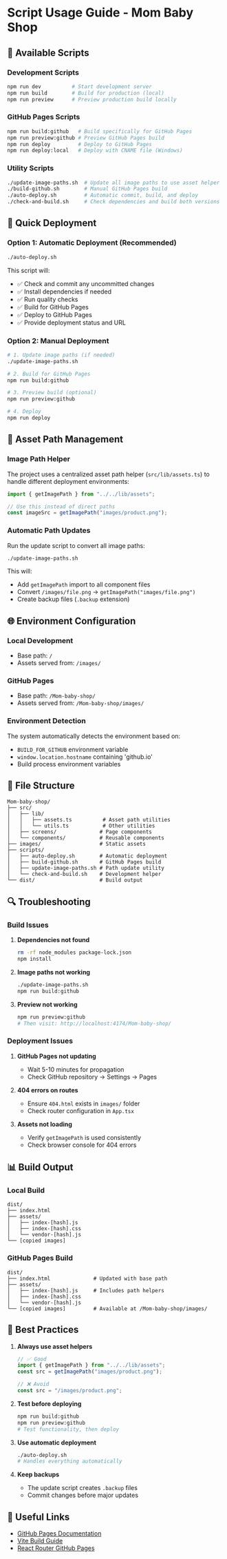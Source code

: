 # Script Usage Guide - Mom Baby Shop

## 📜 Available Scripts

### Development Scripts
```bash
npm run dev          # Start development server
npm run build        # Build for production (local)
npm run preview      # Preview production build locally
```

### GitHub Pages Scripts
```bash
npm run build:github   # Build specifically for GitHub Pages
npm run preview:github # Preview GitHub Pages build
npm run deploy         # Deploy to GitHub Pages
npm run deploy:local   # Deploy with CNAME file (Windows)
```

### Utility Scripts
```bash
./update-image-paths.sh  # Update all image paths to use asset helper
./build-github.sh        # Manual GitHub Pages build
./auto-deploy.sh         # Automatic commit, build, and deploy
./check-and-build.sh     # Check dependencies and build both versions
```

## 🚀 Quick Deployment

### Option 1: Automatic Deployment (Recommended)
```bash
./auto-deploy.sh
```
This script will:
- ✅ Check and commit any uncommitted changes
- ✅ Install dependencies if needed
- ✅ Run quality checks
- ✅ Build for GitHub Pages
- ✅ Deploy to GitHub Pages
- ✅ Provide deployment status and URL

### Option 2: Manual Deployment
```bash
# 1. Update image paths (if needed)
./update-image-paths.sh

# 2. Build for GitHub Pages
npm run build:github

# 3. Preview build (optional)
npm run preview:github

# 4. Deploy
npm run deploy
```

## 🔧 Asset Path Management

### Image Path Helper
The project uses a centralized asset path helper (`src/lib/assets.ts`) to handle different deployment environments:

```typescript
import { getImagePath } from "../../lib/assets";

// Use this instead of direct paths
const imageSrc = getImagePath("images/product.png");
```

### Automatic Path Updates
Run the update script to convert all image paths:
```bash
./update-image-paths.sh
```

This will:
- Add `getImagePath` import to all component files
- Convert `/images/file.png` → `getImagePath("images/file.png")`
- Create backup files (`.backup` extension)

## 🌐 Environment Configuration

### Local Development
- Base path: `/`
- Assets served from: `/images/`

### GitHub Pages
- Base path: `/Mom-baby-shop/`
- Assets served from: `/Mom-baby-shop/images/`

### Environment Detection
The system automatically detects the environment based on:
- `BUILD_FOR_GITHUB` environment variable
- `window.location.hostname` containing 'github.io'
- Build process environment variables

## 📁 File Structure

```
Mom-baby-shop/
├── src/
│   ├── lib/
│   │   ├── assets.ts          # Asset path utilities
│   │   └── utils.ts           # Other utilities
│   ├── screens/              # Page components
│   └── components/           # Reusable components
├── images/                   # Static assets
├── scripts/
│   ├── auto-deploy.sh        # Automatic deployment
│   ├── build-github.sh       # GitHub Pages build
│   ├── update-image-paths.sh # Path update utility
│   └── check-and-build.sh    # Development helper
└── dist/                     # Build output
```

## 🔍 Troubleshooting

### Build Issues
1. **Dependencies not found**
   ```bash
   rm -rf node_modules package-lock.json
   npm install
   ```

2. **Image paths not working**
   ```bash
   ./update-image-paths.sh
   npm run build:github
   ```

3. **Preview not working**
   ```bash
   npm run preview:github
   # Then visit: http://localhost:4174/Mom-baby-shop/
   ```

### Deployment Issues
1. **GitHub Pages not updating**
   - Wait 5-10 minutes for propagation
   - Check GitHub repository → Settings → Pages

2. **404 errors on routes**
   - Ensure `404.html` exists in `images/` folder
   - Check router configuration in `App.tsx`

3. **Assets not loading**
   - Verify `getImagePath` is used consistently
   - Check browser console for 404 errors

## 📊 Build Output

### Local Build
```
dist/
├── index.html
├── assets/
│   ├── index-[hash].js
│   ├── index-[hash].css
│   └── vendor-[hash].js
└── [copied images]
```

### GitHub Pages Build
```
dist/
├── index.html              # Updated with base path
├── assets/
│   ├── index-[hash].js     # Includes path helpers
│   ├── index-[hash].css
│   └── vendor-[hash].js
└── [copied images]         # Available at /Mom-baby-shop/images/
```

## 🎯 Best Practices

1. **Always use asset helpers**
   ```typescript
   // ✅ Good
   import { getImagePath } from "../../lib/assets";
   const src = getImagePath("images/product.png");
   
   // ❌ Avoid
   const src = "/images/product.png";
   ```

2. **Test before deploying**
   ```bash
   npm run build:github
   npm run preview:github
   # Test functionality, then deploy
   ```

3. **Use automatic deployment**
   ```bash
   ./auto-deploy.sh
   # Handles everything automatically
   ```

4. **Keep backups**
   - The update script creates `.backup` files
   - Commit changes before major updates

## 🔗 Useful Links

- [GitHub Pages Documentation](https://docs.github.com/en/pages)
- [Vite Build Guide](https://vitejs.dev/guide/build.html)
- [React Router GitHub Pages](https://github.com/rafgraph/spa-github-pages)
